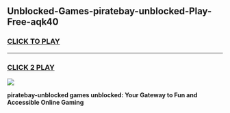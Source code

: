 
## Unblocked-Games-piratebay-unblocked-Play-Free-aqk40
<h3>
<a href="https://premium76.site?title=piratebay-unblocked&ref=23A">CLICK TO PLAY</a></h3>
<hr>

<h3>
<a href="https://premium76.site?title=piratebay-unblocked&ref=23A">CLICK 2 PLAY</a>
  
</h3>

<a href="https://premium76.site?title=piratebay-unblocked&ref=23A"><img src="https://clearcache.store/games.png"></a>


**piratebay-unblocked games unblocked: Your Gateway to Fun and Accessible Online Gaming**
